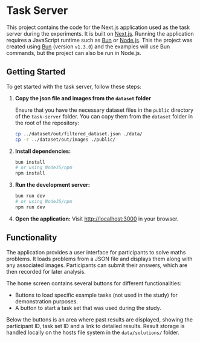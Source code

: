 # Task Server

This project contains the code for the Next.js application used as the task server during the experiments. It is built on [Next.js](https://nextjs.org). Running the application requires a JavaScript runtime such as [Bun](https://bun.sh/) or [Node.js](https://nodejs.org/). This the project was created using [Bun](https://bun.sh) (version `v1.3.0`) and the examples will use Bun commands, but the project can also be run in Node.js.

## Getting Started

To get started with the task server, follow these steps:

1. **Copy the json file and images from the `dataset` folder**

   Ensure that you have the necessary dataset files in the `public` directory of the `task-server` folder. You can copy them from the `dataset` folder in the root of the repository:

   ```bash
   cp ../dataset/out/filtered_dataset.json ./data/
   cp -r ../dataset/out/images ./public/
   ```
2. **Install dependencies:**
   ```bash
   bun install
   # or using NodeJS/npm
   npm install
   ```
3. **Run the development server:**
   ```bash
   bun run dev
   # or using NodeJS/npm
   npm run dev
   ```
4. **Open the application:**
   Visit [http://localhost:3000](http://localhost:3000) in your browser.

## Functionality

The application provides a user interface for participants to solve maths problems. It loads problems from a JSON file and displays them along with any associated images. Participants can submit their answers, which are then recorded for later analysis.

The home screen contains several buttons for different functionalities:

- Buttons to load specific example tasks (not used in the study) for demonstration purposes.
- A button to start a task set that was used during the study.

Below the buttons is an area where past results are displayed, showing the participant ID, task set ID and a link to detailed results. Result storage is handled locally on the hosts file system in the `data/solutions/` folder.
